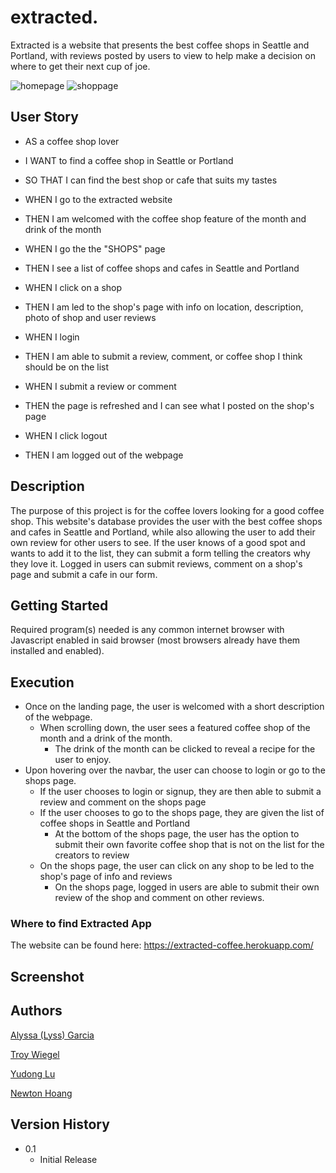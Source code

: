 # extracted.

Extracted is a website that presents the best coffee shops in Seattle and Portland, with reviews posted by users to view to help make a decision on where to get their next cup of joe.

![homepage](https://cdn.discordapp.com/attachments/695157509761269790/930355165129768960/unknown.png)
![shoppage](https://cdn.discordapp.com/attachments/695157509761269790/930355432587935784/unknown.png)

## User Story

* AS a coffee shop lover
* I WANT to find a coffee shop in Seattle or Portland
* SO THAT I can find the best shop or cafe that suits my tastes

* WHEN I go to the extracted website
* THEN I am welcomed with the coffee shop feature of the month and drink of the month
* WHEN I go the the "SHOPS" page
* THEN I see a list of coffee shops and cafes in Seattle and Portland
* WHEN I click on a shop
* THEN I am led to the shop's page with info on location, description, photo of shop and user reviews
* WHEN I login
* THEN I am able to submit a review, comment, or coffee shop I think should be on the list
* WHEN I submit a review or comment
* THEN the page is refreshed and I can see what I posted on the shop's page
* WHEN I click logout
* THEN I am logged out of the webpage

## Description

The purpose of this project is for the coffee lovers looking for a good coffee shop. This website's database provides the user with the best coffee shops and cafes in Seattle and Portland, while also allowing the user to add their own review for other users to see. If the user knows of a good spot and wants to add it to the list, they can submit a form telling the creators why they love it. Logged in users can submit reviews, comment on a shop's page and submit a cafe in our form.

## Getting Started

Required program(s) needed is any common internet browser with Javascript enabled in said browser (most browsers already have them installed and enabled).

## Execution

* Once on the landing page,  the user is welcomed with a short description of the webpage.
  * When scrolling down, the user sees a featured coffee shop of the month and a drink of the month.
    * The drink of the month can be clicked to reveal a recipe for the user to enjoy.
* Upon hovering over the navbar, the user can choose to login or go to the shops page.
  * If the user chooses to login or signup, they are then able to submit a review and comment on the shops page
  * If the user chooses to go to the shops page, they are given the list of coffee shops in Seattle and Portland
    * At the bottom of the shops page, the user has the option to submit their own favorite coffee shop that is not on the list for the creators to review
  * On the shops page, the user can click on any shop to be led to the shop's page of info and reviews
    * On the shops page, logged in users are able to submit their own review of the shop and comment on other reviews.

### Where to find Extracted App

The website can be found here: https://extracted-coffee.herokuapp.com/

## Screenshot



## Authors

[Alyssa (Lyss) Garcia](https://github.com/lyssg2)

[Troy Wiegel](https://github.com/troywiegel)

[Yudong Lu](https://github.com/BenLu2)

[Newton Hoang](https://github.com/iNanzo)


## Version History
* 0.1
    * Initial Release
